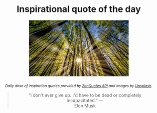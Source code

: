 
<div align="center">

# Inspirational quote of the day

<img src="./data/photo.jpeg" alt="Beautiful nature photo" width="320" height="180">

<sub><i>Daily dose of inspiration quotes provided by [ZenQuotes API](https://zenquotes.io/) and images by [Unsplash](https://unsplash.com/).</i></sub>


<blockquote>&ldquo;I don't ever give up. I'd have to be dead or completely incapacitated.&rdquo; &mdash; <footer>Elon Musk</footer></blockquote>

</div>
